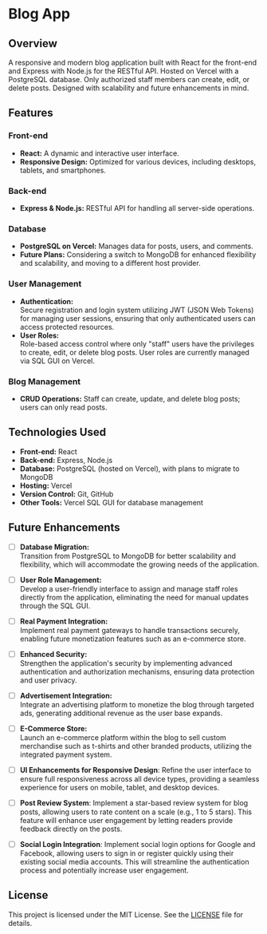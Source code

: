 # Blog App

## Overview

A responsive and modern blog application built with React for the front-end and Express with Node.js for the RESTful API. Hosted on Vercel with a PostgreSQL database. Only authorized staff members can create, edit, or delete posts. Designed with scalability and future enhancements in mind.

## Features

### Front-end
- **React:** A dynamic and interactive user interface.
- **Responsive Design:** Optimized for various devices, including desktops, tablets, and smartphones.

### Back-end
- **Express & Node.js:** RESTful API for handling all server-side operations.
  
### Database
- **PostgreSQL on Vercel:** Manages data for posts, users, and comments.
- **Future Plans:** Considering a switch to MongoDB for enhanced flexibility and scalability, and moving to a different host provider.

### User Management
- **Authentication:**  
  Secure registration and login system utilizing JWT (JSON Web Tokens) for managing user sessions, ensuring that only authenticated users can access protected resources.
- **User Roles:**  
  Role-based access control where only "staff" users have the privileges to create, edit, or delete blog posts. User roles are currently managed via SQL GUI on Vercel.

### Blog Management
- **CRUD Operations:** Staff can create, update, and delete blog posts; users can only read posts.

## Technologies Used

- **Front-end:** React
- **Back-end:** Express, Node.js
- **Database:** PostgreSQL (hosted on Vercel), with plans to migrate to MongoDB
- **Hosting:** Vercel
- **Version Control:** Git, GitHub
- **Other Tools:** Vercel SQL GUI for database management

## Future Enhancements
- [ ] **Database Migration:**  
  Transition from PostgreSQL to MongoDB for better scalability and flexibility, which will accommodate the growing needs of the application.

- [ ] **User Role Management:**  
  Develop a user-friendly interface to assign and manage staff roles directly from the application, eliminating the need for manual updates through the SQL GUI.

- [ ] **Real Payment Integration:**  
  Implement real payment gateways to handle transactions securely, enabling future monetization features such as an e-commerce store.

- [ ] **Enhanced Security:**  
  Strengthen the application's security by implementing advanced authentication and authorization mechanisms, ensuring data protection and user privacy.

- [ ] **Advertisement Integration:**  
  Integrate an advertising platform to monetize the blog through targeted ads, generating additional revenue as the user base expands.

- [ ] **E-Commerce Store:**  
  Launch an e-commerce platform within the blog to sell custom merchandise such as t-shirts and other branded products, utilizing the integrated payment system.

- [ ] **UI Enhancements for Responsive Design**:
  Refine the user interface to ensure full responsiveness across all device types, providing a seamless experience for users on mobile, tablet, and desktop devices.

- [ ] **Post Review System**:
  Implement a star-based review system for blog posts, allowing users to rate content on a scale (e.g., 1 to 5 stars). This feature will enhance user engagement by letting readers provide feedback directly on the posts.

- [ ] **Social Login Integration**:
  Implement social login options for Google and Facebook, allowing users to sign in or register quickly using their existing social media accounts. This will streamline the authentication process and potentially increase user engagement.

## License

This project is licensed under the MIT License. See the [LICENSE](LICENSE) file for details.
